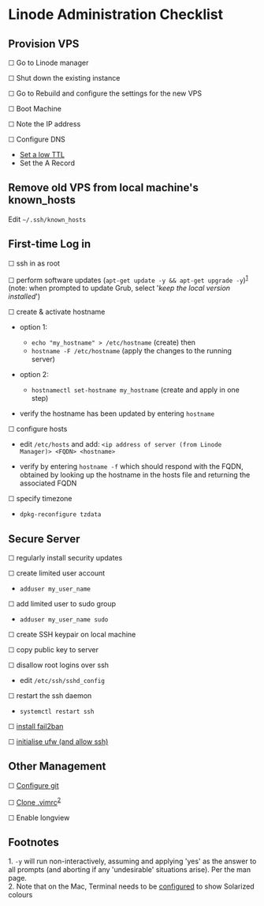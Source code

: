 Linode Administration Checklist
===============================


Provision VPS
-------------
☐ Go to Linode manager

☐ Shut down the existing instance

☐ Go to Rebuild and configure the settings for the new VPS

☐ Boot Machine

☐ Note the IP address

☐ Configure DNS

- [Set a low TTL][link05]
- Set the A Record

Remove old VPS from local machine's known_hosts
-----------------------------------------------

Edit `~/.ssh/known_hosts`


First-time Log in
-----------------

☐ ssh in as root

☐ perform software updates (`apt-get update -y && apt-get upgrade -y`)<sup>[1](#footnote01)</sup>
  (note: when prompted to update Grub, select '*keep the local version installed*')

☐ create & activate hostname

- option 1:
    - `echo "my_hostname" > /etc/hostname` (create) then 
    - `hostname -F /etc/hostname` (apply the changes to the running server)
- option 2:
    - `hostnamectl set-hostname my_hostname` (create and apply in one step)

- verify the hostname has been updated by entering `hostname`

☐ configure hosts

- edit `/etc/hosts` and add:
  ```<ip address of server (from Linode Manager)> <FQDN> <hostname>```

- verify by entering `hostname -f` which should respond with the FQDN, obtained by looking up the hostname in the hosts file 
  and returning the associated FQDN

☐ specify timezone

- `dpkg-reconfigure tzdata`


Secure Server
-------------

☐ regularly install security updates

☐ create limited user account

- `adduser my_user_name`

☐ add limited user to sudo group

- `adduser my_user_name sudo`

☐ create SSH keypair on local machine

☐ copy public key to server

☐ disallow root logins over ssh

- edit `/etc/ssh/sshd_config`

☐ restart the ssh daemon

- `systemctl restart ssh`

☐ [install fail2ban][link04]

☐ [initialise ufw (and allow ssh)][link04]

Other Management
----------------

☐ [Configure git][link01]

☐ [Clone .vimrc][link02]<sup>[2](#footnote02)</sup>

☐ Enable longview








Footnotes
---------
<a name="footnote01">1.</a> `-y` will run non-interactively, assuming and applying 'yes' as the answer to all prompts (and aborting if
any 'undesirable' situations arise). Per the man page.  
<a name="footnote02">2.</a> Note that on the Mac, Terminal needs to be [configured][link03] to show Solarized colours



[link01]: https://github.com/Crossroadsman/ServerAdmin/blob/master/git.md 'Crossroadsman: Server Admin: Git'
[link02]: https://github.com/Crossroadsman/.vim 'Crossroadsman: .vimrc'
[link03]: ethanschoonover.com/solarized
[link04]: https://github.com/Crossroadsman/ServerAdmin/blob/master/SecuringServer.md 'Crossroadsman: Server Admin: Securing a Server'
[link05]: https://www.dnswatch.info/articles/dns-update
